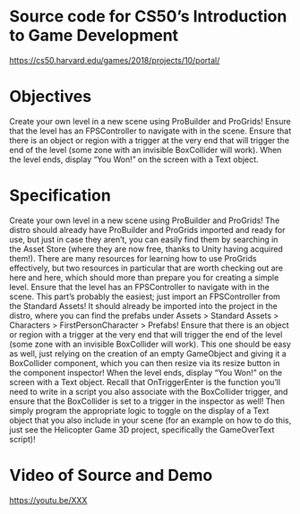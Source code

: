 # Source code for CS50’s Introduction to Game Development
https://cs50.harvard.edu/games/2018/projects/10/portal/

# Objectives
Create your own level in a new scene using ProBuilder and ProGrids!
Ensure that the level has an FPSController to navigate with in the scene.
Ensure that there is an object or region with a trigger at the very end that will trigger the end of the level (some zone with an invisible BoxCollider will work).
When the level ends, display “You Won!” on the screen with a Text object.

# Specification
Create your own level in a new scene using ProBuilder and ProGrids! The distro should already have ProBuilder and ProGrids imported and ready for use, but just in case they aren’t, you can easily find them by searching in the Asset Store (where they are now free, thanks to Unity having acquired them!). There are many resources for learning how to use ProGrids effectively, but two resources in particular that are worth checking out are here and here, which should more than prepare you for creating a simple level.
Ensure that the level has an FPSController to navigate with in the scene. This part’s probably the easiest; just import an FPSController from the Standard Assets! It should already be imported into the project in the distro, where you can find the prefabs under Assets > Standard Assets > Characters > FirstPersonCharacter > Prefabs!
Ensure that there is an object or region with a trigger at the very end that will trigger the end of the level (some zone with an invisible BoxCollider will work). This one should be easy as well, just relying on the creation of an empty GameObject and giving it a BoxCollider component, which you can then resize via its resize button in the component inspector!
When the level ends, display “You Won!” on the screen with a Text object. Recall that OnTriggerEnter is the function you’ll need to write in a script you also associate with the BoxCollider trigger, and ensure that the BoxCollider is set to a trigger in the inspector as well! Then simply program the appropriate logic to toggle on the display of a Text object that you also include in your scene (for an example on how to do this, just see the Helicopter Game 3D project, specifically the GameOverText script)!

# Video of Source and Demo
https://youtu.be/XXX

